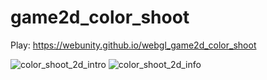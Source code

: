 # game2d_color_shoot

Play: https://webunity.github.io/webgl_game2d_color_shoot

![color_shoot_2d_intro](https://user-images.githubusercontent.com/62178856/215103523-dc76d582-32e1-4382-8779-7d0e5102d53d.png)
![color_shoot_2d_info](https://user-images.githubusercontent.com/62178856/215103539-257ed7f1-2100-4d9b-8080-2a24a56f95b0.png)

